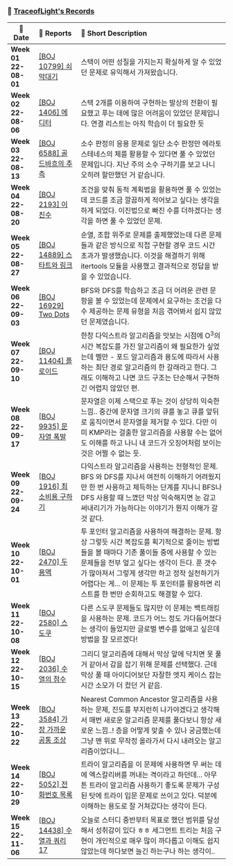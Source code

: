 ### :wave: [TraceofLight's Records](https://github.com/TraceofLight)

| :calendar: Date          | :notebook_with_decorative_cover: Reports                     | :memo: Short Description                                     |
| ------------------------ | :----------------------------------------------------------- | :----------------------------------------------------------- |
| **Week 01<br/>22-08-01** | [[BOJ 10799] 쇠막대기](../Algorithm/boj_10799_py.md)            | 스택이 어떤 성질을 가지는지 확실하게 알 수 있었던 문제로 유익해서 가져왔습니다. |
| **Week 02<br>22-08-06**  | [[BOJ 1406] 에디터](../Algorithm/boj_1406_py.md)                | 스택 2개를 이용하여 구현하는 발상의 전환이 필요했고 푸는 데에 많은 어려움이 있었던 문제입니다. 연결 리스트는 아직 학습이 더 필요한 듯 |
| **Week 03<br/>22-08-13** | [[BOJ 6588] 골드바흐의 추측](../Algorithm/boj_6588_py.md)       | 소수 판정의 응용 문제로 일단 소수 판정만 에라토스테네스의 체를 활용할 수 있다면 풀 수 있었던 문제입니다. 지난 주의 소수 구하기를 보고 나니 오히려 할만했던 거 같습니다. |
| **Week 04<br/>22-08-20** | [[BOJ 2193] 이친수](../Algorithm/boj_2193_py.md)                | 조건을 맞춰 동적 계획법을 활용하면 풀 수 있었는데 코드를 조금 깔끔하게 적어보고 싶다는 생각을 하게 되었다. 이진법으로 빠진 수를 더하겠다는 생각을 하면 풀 수 있었던 문제. |
| **Week 05<br/>22-08-27** | [[BOJ 14889] 스타트와 링크](../Algorithm/boj_14889_py.md)       | 순열, 조합 위주로 문제를 출제했었는데 다른 문제들과 같은 방식으로 직접 구현할 경우 코드 시간 초과가 발생했습니다. 이것을 해결하기 위해 itertools 모듈을 사용했고 결과적으로 정답을 받을 수 있었습니다. |
| **Week 06<br/>22-09-03** | [[BOJ 16929] Two Dots](../Algorithm/boj_16929_py.md)            | BFS와 DFS를 학습하고 조금 더 어려운 관련 문항을 볼 수 있었는데 문제에서 요구하는 조건을 다수 제공하는 문제 유형을 처음 겪어봐서 쉽지 않았던 문제였습니다. |
| **Week 07<br/>22-09-10** | [[BOJ 11404] 플로이드](../Algorithm/boj_11404_py.md)            | 한창 다익스트라 알고리즘을 맛보는 시점에 O<sup>3</sup>의 시간 복잡도를 가진 알고리즘이 왜 필요한가 싶었는데 벨만 - 포드 알고리즘과 용도에 따라서 사용하는 최단 경로 알고리즘의 한 갈래라고 한다. 그래도 이해하고 나면 코드 구조는 단순해서 구현하긴 어렵지 않았던 편. |
| **Week 08<br/>22-09-17** | [[BOJ 9935] 문자열 폭발](../Algorithm/boj_9935_py.md)           | 문자열은 이제 스택으로 푸는 것이 상당히 익숙한 느낌.. 중간에 문자열 크기의 큐를 놓고 큐를 앞뒤로 움직이면서 문자열을 제거할 수 있다. 다만 이미 KMP라는 걸출한 알고리즘을 사용할 수는 없어도 이해를 하고 나니 내 코드가 오징어처럼 보이는 것은 어쩔 수 없는 듯. |
| **Week 09<br/>22-09-24** | [[BOJ 1916] 최소비용 구하기](../Algorithm/boj_1916_py.md)       | 다익스트라 알고리즘을 사용하는 전형적인 문제. BFS 와 DFS를 지나서 여전히 이해하기 어려웠지만 한 번 사용하고 체득하는 단계를 지나니 BFS나 DFS 사용할 때 느꼈던 막상 익숙해지면 눈 감고 써내리기가 가능하다는 이야기가 뭔지 이해가 갈 것 같다. |
| **Week 10<br/>22-10-01** | [[BOJ 2470] 두 용액](../Algorithm/boj_2470_py.md)               | 투 포인터 알고리즘을 사용하여 해결하는 문제. 항상 그렇듯 시간 복잡도를 획기적으로 줄이는 방법들을 볼 때마다 기존 풀이들 중에 사용할 수 있는 문제들을 전부 엎고 싶다는 생각이 든다. 푼 갯수가 많아져서 그렇게 생각만 하고 정작 실천하기가 어렵다는 게... 이 문제는 투 포인터를 활용하면 리스트를 한 번만 순회하고도 해결할 수 있다. |
| **Week 11<br/>22-10-08** | [[BOJ 2580] 스도쿠](../Algorithm/boj_2580_py.md)                | 다른 스도쿠 문제들도 많지만 이 문제는 백트래킹을 사용하는 문제. 코드가 어느 정도 가다듬어졌다는 생각이 들었지만 글로벌 변수를 없애고 싶은데 방법을 잘 모르겠다! |
| **Week 12<br/>22-10-15** | [[BOJ 2036] 수열의 점수](../Algorithm/boj_2036_py.md)           | 그리디 알고리즘에 대해서 막상 앞에 닥치면 못 풀 거 같아서 감을 잡기 위해 문제를 선택했다. 근데 막상 풀 때 아이디어보단 자잘한 엣지 케이스 잡는 시간 소모가 더 컸던 거 같음. |
| **Week 13<br/>22-10-22** | [[BOJ 3584] 가장 가까운 공통 조상](../Algorithm/boj_3584_py.md) | Nearest Common Ancestor 알고리즘을 사용하는 문제, 진도를 부지런히 나가야겠다고 생각해서 매번 새로운 알고리즘 문제를 풀다보니 항상 새로운 느낌..! 층을 어떻게 맞출 수 있나 궁금했는데 그냥 맨 위로 무작정 올라가서 다시 내려오는 알고리즘이었다니... |
| **Week 14<br/>22-10-29** | [[BOJ 5052] 전화번호 목록](../Algorithm/boj_5052_py.md)         | 트라이 알고리즘을 이 문제에 사용하면 무 써는 데에 엑스칼리버를 꺼내는 격이라고 하던데... 아무튼 트라이 알고리즘 사용하기 좋도록 문제가 구성된 탓에 트라이 입문 문제로 쓰이고 있다. 덕분에 이해하는 용도로 잘 거쳐갔다는 생각이 든다. |
| **Week 15<br/>22-11-06** | [[BOJ 14438] 수열과 쿼리 17](../Algorithm/boj_14438_py.md)      | 오늘로 스터디 중반부터 목표로 했던 범위를 달성해서 성취감이 있다 ㅎㅎ 세그먼트 트리는 처음 구현이 개인적으로 매우 많이 까다롭고 이해도 쉽지 않았는데 하다보면 늘긴 하는구나 하는 생각이.. |
